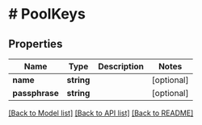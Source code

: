 # # PoolKeys

## Properties

Name | Type | Description | Notes
------------ | ------------- | ------------- | -------------
**name** | **string** |  | [optional]
**passphrase** | **string** |  | [optional]

[[Back to Model list]](../../README.md#models) [[Back to API list]](../../README.md#endpoints) [[Back to README]](../../README.md)
